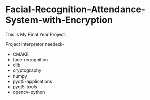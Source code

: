 # Facial-Recognition-Attendance-System-with-Encryption
This is My Final Year Project.

Project Interpretor needed:-

- CMAKE
- face-recognition
- dlib
- cryptography
- numpy
- pyqt5-applications
- pyqt5-tools
- opencv-python
